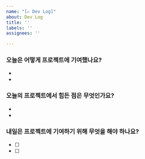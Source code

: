 ```yaml
---
name: "[✍️ Dev Log]"
about: Dev Log
title: ''
labels: ''
assignees: ''

---
```


### 오늘은 어떻게 프로젝트에 기여했나요?
 * 
 * 

 ### 오늘의 프로젝트에서 힘든 점은 무엇인가요?
 * 
 * 

 ### 내일은 프로젝트에 기여하기 위해 무엇을 해야 하나요?
 * [ ]  
 * [ ]
